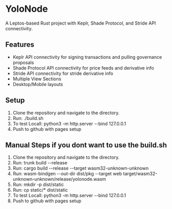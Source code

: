 # YoloNode
A Leptos-based Rust project with Keplr, Shade Protocol, and Stride API connectivity.

## Features
- Keplr API connectivity for signing transactions and pulling governance proposals
- Shade Protocol API connectivity for price feeds and derivative info
- Stride API connectivity for stride derivative info
- Multiple View Sections
- Desktop/Mobile layouts

## Setup
1. Clone the repository and navigate to the directory.
2. Run: ./build.sh
3. To test Locall: python3 -m http.server --bind 127.0.0.1
4. Push to github with pages setup

## Manual Steps if you dont want to use the build.sh
1. Clone the repository and navigate to the directory.
2. Run: trunk build --release 
3. Run: cargo build --release --target wasm32-unknown-unknown
4. Run: wasm-bindgen --out-dir dist/pkg --target web target/wasm32-unknown-unknown/release/yolonode.wasm
5. Run: mkdir -p dist/static
6. Run: cp static/* dist/static
7. To test Locall: python3 -m http.server --bind 127.0.0.1
8. Push to github with pages setup


